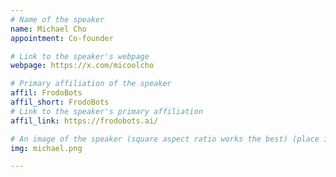 ```yaml
---
# Name of the speaker
name: Michael Cho
appointment: Co-founder

# Link to the speaker's webpage
webpage: https://x.com/micoolcho

# Primary affiliation of the speaker
affil: FrodoBots
affil_short: FrodoBots
# Link to the speaker's primary affiliation
affil_link: https://frodobots.ai/

# An image of the speaker (square aspect ratio works the best) (place in the `assets/img/speakers` directory)
img: michael.png

---
```


<!-- Whatever you write below will show up as the speaker's bio -->


